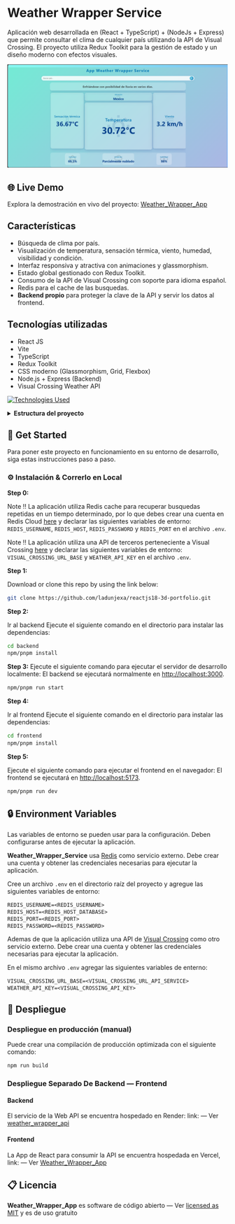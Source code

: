 # Weather Wrapper Service

Aplicación web desarrollada en (React + TypeScript) + (NodeJs + Express) que permite consultar el clima de cualquier país utilizando la API de Visual Crossing. El proyecto utiliza Redux Toolkit para la gestión de estado y un diseño moderno con efectos visuales.

![demo](.github/readme_assets/weather-service.png)

## 🌐 Live Demo

Explora la demostración en vivo del proyecto:
[Weather_Wrapper_App](https://weather-wrapper-app.vercel.app/)

## Características

- Búsqueda de clima por país.
- Visualización de temperatura, sensación térmica, viento, humedad, visibilidad y condición.
- Interfaz responsiva y atractiva con animaciones y glassmorphism.
- Estado global gestionado con Redux Toolkit.
- Consumo de la API de Visual Crossing con soporte para idioma español.
- Redis para el cache de las busquedas.
- **Backend propio** para proteger la clave de la API y servir los datos al frontend.

## Tecnologías utilizadas

- React JS
- Vite
- TypeScript
- Redux Toolkit
- CSS moderno (Glassmorphism, Grid, Flexbox)
- Node.js + Express (Backend)
- Visual Crossing Weather API

[![Technologies Used](https://skillicons.dev/icons?i=ts,vite,react,redux,css,express,vercel)](https://skillicons.dev)

<details><summary><b>Estructura del proyecto</b></summary>

```bash
Weather_Wrapper_Service/
├── .github/
│   └── assets/
│       └── weather-service.png
├── backend/
│   ├── src/
│   │   ├── config/
│   │   │   └── redisClient.js
│   │   └── features/
│   │       └── weather/
│   │           ├── weather.cache.js
│   │           ├── weather.controller.js
│   │           ├── weather.route.js
│   │           └── weather.service.js
│   └── index.js
│   ├── .env
│   ├── package-lock.json
│   └── package.json
├── frontend/
│   ├── public/
│   ├── src/
│   ├── .gitignore
│   ├── eslint.config.js
│   ├── index.html
│   ├── package-lock.json
│   ├── package.json
│   ├── tsconfig.app.json
│   ├── tsconfig.json
│   ├── tsconfig.node.json
│   └── vite.config.ts
├── .gitignore
├── README.md
└── package-lock.json
```

</details>

## 🧰 Get Started

Para poner este proyecto en funcionamiento en su entorno de desarrollo, siga estas instrucciones paso a paso.

### ⚙️ Instalación & Correrlo en Local

**Step 0:**

Note :bangbang: La aplicación utiliza Redis cache para recuperar busquedas repetidas en un tiempo determinado, por lo que debes crear una cuenta en Redis Cloud [here](https://cloud.redis.io/) y declarar las siguientes variables de entorno:
`REDIS_USERNAME`, `REDIS_HOST`, `REDIS_PASSWORD` y `REDIS_PORT` en el archivo `.env`.

Note :bangbang: La aplicación utiliza una API de terceros perteneciente a Visual Crossing [here](https://www.visualcrossing.com/weather-api/) y declarar las siguientes variables de entorno:
`VISUAL_CROSSING_URL_BASE` y `WEATHER_API_KEY` en el archivo `.env`.

**Step 1:**

Download or clone this repo by using the link below:

```bash
git clone https://github.com/ladunjexa/reactjs18-3d-portfolio.git
```

**Step 2:**

Ir al backend
Ejecute el siguiente comando en el directorio para instalar las dependencias:

```bash
cd backend
npm/pnpm install
```

**Step 3:**
Ejecute el siguiente comando para ejecutar el servidor de desarrollo localmente:
El backend se ejecutará normalmente en [http://localhost:3000](http://localhost:3000).

```bash
npm/pnpm run start
```

**Step 4:**

Ir al frontend
Ejecute el siguiente comando en el directorio para instalar las dependencias:

```bash
cd frontend
npm/pnpm install
```

**Step 5:**

Ejecute el siguiente comando para ejecutar el frontend en el navegador:
El frontend se ejecutará en [http://localhost:5173](http://localhost:5173).

```bash
npm/pnpm run dev
```

## 🔒 Environment Variables

Las variables de entorno se pueden usar para la configuración. Deben configurarse antes de ejecutar la aplicación.

**Weather_Wrapper_Service** usa [Redis](https://cloud.redis.io/) como servicio externo. Debe crear una cuenta y obtener las credenciales necesarias para ejecutar la aplicación.

Cree un archivo `.env` en el directorio raíz del proyecto y agregue las siguientes variables de entorno:

```env
REDIS_USERNAME=<REDIS_USERNAME>
REDIS_HOST=<REDIS_HOST_DATABASE>
REDIS_PORT=<REDIS_PORT>
REDIS_PASSWORD=<REDIS_PASSWORD>

```

Ademas de que la aplicación utiliza una API de [Visual Crossing](https://www.visualcrossing.com/weather-api/) como otro servicio externo. Debe crear una cuenta y obtener las credenciales necesarias para ejecutar la aplicación.

En el mismo archivo `.env` agregar las siguientes variables de enterno:

```env
VISUAL_CROSSING_URL_BASE=<VISUAL_CROSSING_URL_API_SERVICE>
WEATHER_API_KEY=<VISUAL_CROSSING_API_KEY>

```

## 🚀 Despliegue

### Despliegue en producción (manual)

Puede crear una compilación de producción optimizada con el siguiente comando:

```bash
npm run build
```

### Despliegue Separado De Backend — Frontend

#### Backend

El servicio de la Web API se encuentra hospedado en Render: link:
— Ver [weather_wrapper_api](https://weather-backend-5m1c.onrender.com/)

#### Frontend

La App de React para consumir la API se encuentra hospedada en Vercel, link:
— Ver [Weather_Wrapper_App](https://weather-wrapper-app.vercel.app/)

## 📋 Licencia

**Weather_Wrapper_App** es software de código abierto
— Ver [licensed as MIT](https://opensource.org/license/mit/) y es de uso gratuito

